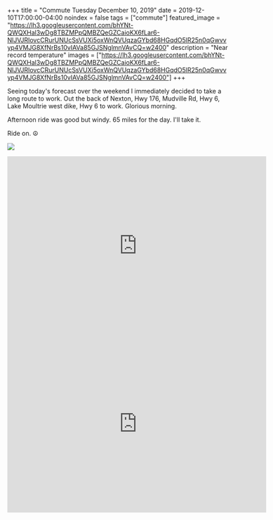 +++
title =  "Commute Tuesday December 10, 2019"
date = 2019-12-10T17:00:00-04:00
noindex = false
tags = ["commute"]
featured_image = "https://lh3.googleusercontent.com/bhYNt-QWQXHal3wDg8TBZMPpQMBZQeGZCaioKX6fLar6-NlJVJRIovcCRurUNUcSsVUXi5oxWnQVUqzaGYbd68HGqdO5lR25n0qGwvvyp4VMJG8XfNrBs10vIAVa85GJSNglmnVAvCQ=w2400"
description = "Near record temperature"
images = ["https://lh3.googleusercontent.com/bhYNt-QWQXHal3wDg8TBZMPpQMBZQeGZCaioKX6fLar6-NlJVJRIovcCRurUNUcSsVUXi5oxWnQVUqzaGYbd68HGqdO5lR25n0qGwvvyp4VMJG8XfNrBs10vIAVa85GJSNglmnVAvCQ=w2400"]
+++

Seeing today's forecast over the weekend I immediately decided to take a long route to work. Out the back of Nexton, Hwy 176, Mudville Rd, Hwy 6, Lake Moultrie west dike, Hwy 6 to work. Glorious morning.

Afternoon ride was good but windy. 65 miles for the day. I'll take it.  

Ride on. ☮

<a http='https://lh3.googleusercontent.com/rvCmrfdY-p3bXVgfb-2U8anNzbxFUBM7Su8GVRPvNUe5VxTMMAb_cW-BhCb6hsDCmjEos7vJG5_ZGL_KuRMwjMzWHssb-aKDtnohDf8LisCFAs4CkByymEUTd3zG2ans9L1pSCaOX10=w2400'><img src='https://lh3.googleusercontent.com/rvCmrfdY-p3bXVgfb-2U8anNzbxFUBM7Su8GVRPvNUe5VxTMMAb_cW-BhCb6hsDCmjEos7vJG5_ZGL_KuRMwjMzWHssb-aKDtnohDf8LisCFAs4CkByymEUTd3zG2ans9L1pSCaOX10=w2400'></a>

<iframe height='405' width='590' frameborder='0' allowtransparency='true' scrolling='no' src='https://www.strava.com/activities/2923768234/embed/0f8d595040c16e46430ced2d4ba757eaf3ac5231'></iframe>

<iframe height='405' width='590' frameborder='0' allowtransparency='true' scrolling='no' src='https://www.strava.com/activities/2924930827/embed/58e19f06a116e9647fe1b25f6a6ca0fb9866087c'></iframe>
